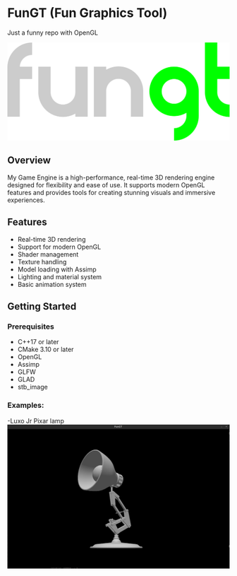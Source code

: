 # FunGT (Fun Graphics Tool)
Just a funny repo with OpenGL

![image](https://github.com/juanchuletas/FunGL/blob/main/fungt_logo.png?raw=true)

## Overview

My Game Engine is a high-performance, real-time 3D rendering engine designed for flexibility and ease of use. It supports modern OpenGL features and provides tools for creating stunning visuals and immersive experiences.

## Features

- Real-time 3D rendering
- Support for modern OpenGL
- Shader management
- Texture handling
- Model loading with Assimp
- Lighting and material system
- Basic animation system

## Getting Started

### Prerequisites

- C++17 or later
- CMake 3.10 or later
- OpenGL
- Assimp
- GLFW
- GLAD
- stb_image


### Examples:
-Luxo Jr Pixar lamp
![image_pixar](fungt_images/luxoJr.png)
